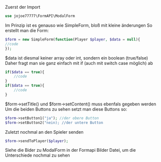 Zuerst der Import

```php
use jojoe77777\FormAPI\ModalForm
```
Im Prinzip ist es genauso wie SimpleForm, bloß mit kleine änderungen
So erstellt man die Form:
```php
$form = new SimpleForm(function(Player $player, $data = null){
//code
});
```
$data ist diesmal keiner array oder int, sondern ein boolean (true/false)
Daher fragt man sie ganz einfach mit if (auch mit switch case möglich) ab
```php 
if($data == true){
    //code
}
if($data == true){
    //code
}
```
$form->setTitle() und $form->setContent() muss ebenfals gegeben werden
Um die beiden Buttons zu sehen setzt man diese Buttons so:
```php
$form->setButton1("ja"); //der obere Button
$form->setButton2("nein); //der untere Button
```
Zuletzt nochmal an den Spieler senden
```php
$form->sendToPlayer($player);
```
Siehe die Bider zu ModalForm in der Formapi Bilder Datei, um die Unterschiede nochmal zu sehen 







